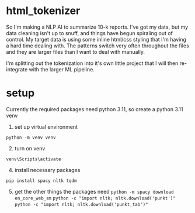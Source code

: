 # html_tokenizer

So I'm making a NLP AI to summarize 10-k reports. I've got my data, but my data cleaning isn't up to snuff, and things have begun spiraling out of control. My target data is using some inline html/css styling that I'm having a hard time dealing with. The patterns switch very often throughout the files and they are larger files than I want to deal with manually. 

I'm splitting out the tokenization into it's own little project that I will then re-integrate with the larger ML pipeline. 

# setup
Currently the required packages need python 3.11, so create a python 3.11 venv

1. set up virtual environment

`python -m venv venv`

2. turn on venv

`venv\Scripts\activate`


4. install necessary packages


`pip install spacy nltk tqdm`

5. get the other things the packages need
`python -m spacy download en_core_web_sm`
`python -c "import nltk; nltk.download('punkt')"`
`python -c "import nltk; nltk.download('punkt_tab')"`

